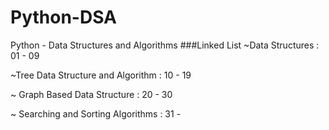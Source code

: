 # Python-DSA
Python - Data Structures and Algorithms
###Linked List
~Data Structures : 01 - 09

~Tree Data Structure and Algorithm : 10 - 19

~ Graph Based Data Structure : 20 - 30

~ Searching and Sorting Algorithms : 31 - 
